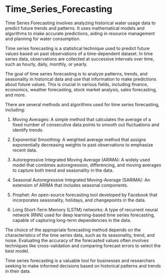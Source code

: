 # Time_Series_Forecasting
Time Series Forecasting involves analyzing historical water usage data to predict future trends and patterns. It uses mathematical models and algorithms to make accurate predictions, aiding in resource management and planning for water consumption.

Time series forecasting is a statistical technique used to predict future values based on past observations of a time-dependent dataset. In time series data, observations are collected at successive intervals over time, such as hourly, daily, monthly, or yearly.

The goal of time series forecasting is to analyze patterns, trends, and seasonality in historical data and use that information to make predictions about future values. This is crucial in various fields, including finance, economics, weather forecasting, stock market analysis, sales forecasting, and more.

There are several methods and algorithms used for time series forecasting, including:

1. Moving Averages: A simple method that calculates the average of a fixed number of consecutive data points to smooth out fluctuations and identify trends.

2. Exponential Smoothing: A weighted average method that assigns exponentially decreasing weights to past observations to emphasize recent data.

3. Autoregressive Integrated Moving Average (ARIMA): A widely used model that combines autoregression, differencing, and moving averages to capture both trend and seasonality in the data.

4. Seasonal Autoregressive Integrated Moving-Average (SARIMA): An extension of ARIMA that includes seasonal components.

5. Prophet: An open-source forecasting tool developed by Facebook that incorporates seasonality, holidays, and changepoints in the data.

6. Long Short-Term Memory (LSTM) networks: A type of recurrent neural network (RNN) used for deep learning-based time series forecasting, capable of capturing long-term dependencies in the data.

The choice of the appropriate forecasting method depends on the characteristics of the time series data, such as its seasonality, trend, and noise. Evaluating the accuracy of the forecasted values often involves techniques like cross-validation and comparing forecast errors to select the best model.

Time series forecasting is a valuable tool for businesses and researchers seeking to make informed decisions based on historical patterns and trends in their data.
